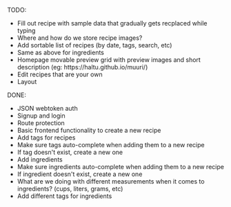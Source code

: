 TODO:
<ul>
	<li>Fill out recipe with sample data that gradually gets recplaced while typing</li>
	<li>Where and how do we store recipe images?</li>
	<li>Add sortable list of recipes (by date, tags, search, etc)</li>
	<li>Same as above for ingredients</li>
	<li>Homepage movable preview grid with preview images and short description (eg: https://haltu.github.io/muuri/)</li>
	<li>Edit recipes that are your own</li>
	<li>Layout</li>
</ul>

DONE:
<ul>
	<li>JSON webtoken auth</li>
	<li>Signup and login</li>
	<li>Route protection</li>
	<li>Basic frontend functionality to create a new recipe</li>
	<li>Add tags for recipes</li>
	<li>Make sure tags auto-complete when adding them to a new recipe</li>
	<li>If tag doesn't exist, create a new one</li>
	<li>Add ingredients</li>
	<li>Make sure ingredients auto-complete when adding them to a new recipe</li>
	<li>If ingredient doesn't exist, create a new one</li>
	<li>What are we doing with different measurements when it comes to ingredients? (cups, liters, grams, etc)</li>
	<li>Add different tags for ingredients</li>
</ul>
